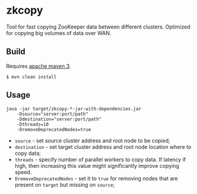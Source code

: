# zkcopy

Tool for fast copying ZooKeeper data between different clusters. 
Optimized for copying big volumes of data over WAN.

## Build

Requires [apache maven 3](https://maven.apache.org/).

```
$ mvn clean install
```

## Usage

```
java -jar target/zkcopy-*-jar-with-dependencies.jar
    -Dsource="server:port/path" 
    -Ddestination="server:port/path" 
    -Dthreads=10
    -DremoveDeprecatedNodes=true
```

* `source` - set source cluster address and root node to be copied;
* `destination` - set target cluster address and root node location where to
  copy data;
* `threads` - specify number of parallel workers to copy data. If latency if
  high, then increasing this value might significantly improve copying speed.
* `DremoveDeprecatedNodes` - set it to `true` for removing nodes that are 
  present on `target` but missing on `source`;
